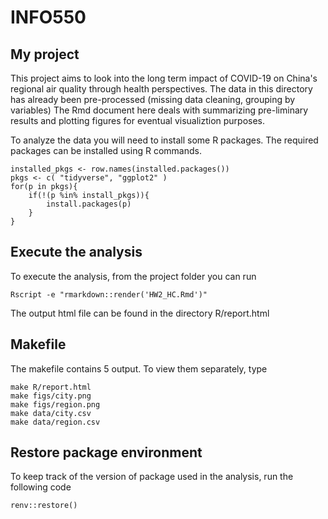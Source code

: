 # INFO550

## My project

This project aims to look into the long term impact of COVID-19 on China's regional air quality through health perspectives. The data in this directory has already been pre-processed (missing data cleaning, grouping by variables) The Rmd document here deals with summarizing pre-liminary results and plotting figures for eventual visualiztion purposes. 

To analyze the data you will need to install some R packages. The required packages can be installed using R commands.

```
installed_pkgs <- row.names(installed.packages())
pkgs <- c( "tidyverse", "ggplot2" )
for(p in pkgs){
	if(!(p %in% install_pkgs)){
		install.packages(p)
	}
}
```


## Execute the analysis
To execute the analysis, from the project folder you can run

`Rscript -e "rmarkdown::render('HW2_HC.Rmd')"`

The output html file can be found in the directory R/report.html

## Makefile
The makefile contains 5 output. To view them separately, type

```
make R/report.html
make figs/city.png
make figs/region.png
make data/city.csv
make data/region.csv
```
## Restore package environment
To keep track of the version of package used in the analysis, run the following code

```
renv::restore()
```
